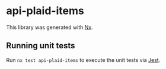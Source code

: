 # api-plaid-items

This library was generated with [Nx](https://nx.dev).

## Running unit tests

Run `nx test api-plaid-items` to execute the unit tests via [Jest](https://jestjs.io).
